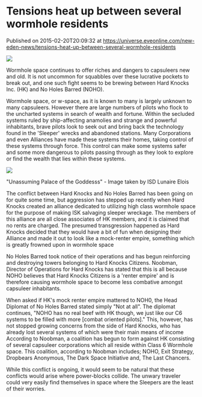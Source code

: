 # Tensions heat up between several wormhole residents
Published on 2015-02-20T20:09:32 at https://universe.eveonline.com/new-eden-news/tensions-heat-up-between-several-wormhole-residents

![](http://web.ccpgamescdn.com/newssystem/media/64904/1/ISD_IC.png)

Wormhole space continues to offer riches and dangers to capsuleers new and old. It is not uncommon for squabbles over these lucrative pockets to break out, and one such fight seems to be brewing between Hard Knocks Inc. (HK) and No Holes Barred (NOHO).

Wormhole space, or w-space, as it is known to many is largely unknown to many capsuleers. However there are large numbers of pilots who flock to the uncharted systems in search of wealth and fortune. Within the secluded systems ruled by ship-affecting anamolies and strange and powerful inhabitants, brave pilots look to seek out and bring back the technology found in the 'Sleeper' wrecks and abandoned stations. Many Corporations and even Alliances have made these systems their homes, taking control of these systems through force. This control can make some systems safer and some more dangerous to pilots passing through as they look to explore or find the wealth that lies within these systems.

[![](http://web.ccpgamescdn.com/newssystem/media/66933/1/Unassuming_Palace_of_the_Goddess_550.jpg)](http://web.ccpgamescdn.com/newssystem/media/66933/1/Unassuming_Palace_of_the_Goddess.jpg)

"Unassuming Palace of the Goddesss" \- Image taken by ISD Lunaire Elois

The conflict between Hard Knocks and No Holes Barred has been going on for quite some time, but aggression has stepped up recently when Hard Knocks created an alliance dedicated to utilizing high class wormhole space for the purpose of making ISK salvaging sleeper wreckage. The members of this alliance are all close associates of HK members, and it is claimed that no rents are charged. The presumed transgression happened as Hard Knocks decided that they would have a bit of fun when designing their Alliance and made it out to look like a mock-renter empire, something which is greatly frowned upon in wormhole space

No Holes Barred took notice of their operations and has begun reinforcing and destroying towers belonging to Hard Knocks Citizens. Noobman, Director of Operations for Hard Knocks has stated that this is all because NOHO believes that Hard Knocks Citizens is a 'renter empire' and is therefore causing wormhole space to become less combative amongst capsuleer inhabitants.

When asked if HK's mock renter empire mattered to NOH0, the Head Diplomat of No Holes Barred stated simply "Not at all". The diplomat continues, "NOHO has no real beef with HK though, we just like our C6 systems to be filled with more [combat oriented pilots]." This, however, has not stopped growing concerns from the side of Hard Knocks, who has already lost several systems of which were their main means of income According to Noobman, a coalition has begun to form against HK consisting of several capsuleer corporations which all reside within Class 6 Wormhole space. This coalition, according to Noobman includes; NOHO, Exit Strategy, Dropbears Anonymous, The Dark Space Initiative and, The Last Chancers.

While this conflict is ongoing, it would seem to be natural that these conflicts would arise where power-blocks collide. The unwary traveler could very easily find themselves in space where the Sleepers are the least of their worries.
